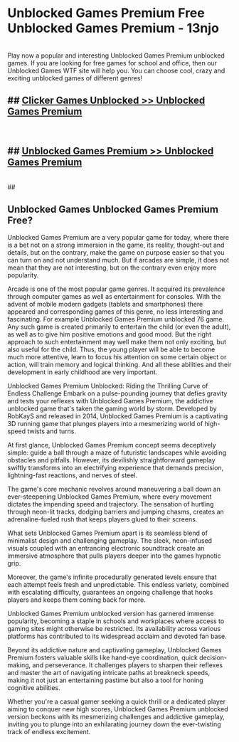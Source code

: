 # Unblocked Games Premium  Free Unblocked Games Premium - 13njo <br>
<br>
Play now a popular and interesting Unblocked Games Premium unblocked games. If you are looking for free games for school and office, then our Unblocked Games WTF site will help you. You can choose cool, crazy and exciting unblocked games of different genres!


## ##  [Clicker Games Unblocked >> Unblocked Games Premium](http://freeplayer.one?title=Unblocked_Games_Premium&ref=UG)
  <br>

##  ## [Unblocked Games Premium >> Unblocked Games Premium](http://freeplayer.one?title=Unblocked_Games_Premium&ref=UG)
  <br>
  ##



## Unblocked Games Unblocked Games Premium Free?

Unblocked Games Premium are a very popular game for today, where there is a bet not on a strong immersion in the game, its reality, thought-out and details, but on the contrary, make the game on purpose easier so that you can turn on and not understand much. But if arcades are simple, it does not mean that they are not interesting, but on the contrary even enjoy more popularity.

Arcade is one of the most popular game genres. It acquired its prevalence through computer games as well as entertainment for consoles. With the advent of mobile modern gadgets (tablets and smartphones) there appeared and corresponding games of this genre, no less interesting and fascinating. For example Unblocked Games Premium unblocked 76 game. Any such game is created primarily to entertain the child (or even the adult), as well as to give him positive emotions and good mood. But the right approach to such entertainment may well make them not only exciting, but also useful for the child. Thus, the young player will be able to become much more attentive, learn to focus his attention on some certain object or action, will train memory and logical thinking. And all these abilities and their development in early childhood are very important.

Unblocked Games Premium Unblocked: Riding the Thrilling Curve of Endless Challenge
Embark on a pulse-pounding journey that defies gravity and tests your reflexes with Unblocked Games Premium, the addictive unblocked game that's taken the gaming world by storm. Developed by RobKayS and released in 2014, Unblocked Games Premium is a captivating 3D running game that plunges players into a mesmerizing world of high-speed twists and turns.

At first glance, Unblocked Games Premium concept seems deceptively simple: guide a ball through a maze of futuristic landscapes while avoiding obstacles and pitfalls. However, its devilishly straightforward gameplay swiftly transforms into an electrifying experience that demands precision, lightning-fast reactions, and nerves of steel.

The game's core mechanic revolves around maneuvering a ball down an ever-steepening Unblocked Games Premium, where every movement dictates the impending speed and trajectory. The sensation of hurtling through neon-lit tracks, dodging barriers and jumping chasms, creates an adrenaline-fueled rush that keeps players glued to their screens.

What sets Unblocked Games Premium apart is its seamless blend of minimalist design and challenging gameplay. The sleek, neon-infused visuals coupled with an entrancing electronic soundtrack create an immersive atmosphere that pulls players deeper into the games hypnotic grip.

Moreover, the game's infinite procedurally generated levels ensure that each attempt feels fresh and unpredictable. This endless variety, combined with escalating difficulty, guarantees an ongoing challenge that hooks players and keeps them coming back for more.

Unblocked Games Premium unblocked version has garnered immense popularity, becoming a staple in schools and workplaces where access to gaming sites might otherwise be restricted. Its availability across various platforms has contributed to its widespread acclaim and devoted fan base.

Beyond its addictive nature and captivating gameplay, Unblocked Games Premium fosters valuable skills like hand-eye coordination, quick decision-making, and perseverance. It challenges players to sharpen their reflexes and master the art of navigating intricate paths at breakneck speeds, making it not just an entertaining pastime but also a tool for honing cognitive abilities.

Whether you're a casual gamer seeking a quick thrill or a dedicated player aiming to conquer new high scores, Unblocked Games Premium unblocked version beckons with its mesmerizing challenges and addictive gameplay, inviting you to plunge into an exhilarating journey down the ever-twisting track of endless excitement.